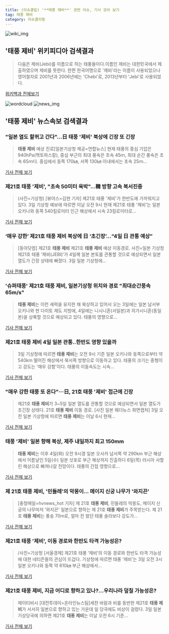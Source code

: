```yaml
---
title: (이슈클립) '**태풍 제비**' 관련 이슈, 기사 모아 보기
tag: 태풍 제비
category: 이슈클리핑
---
```

![wiki_img](https://user-images.githubusercontent.com/42597476/44503234-41136a80-a6d0-11e8-9071-6fc6418eafe4.png)
## **'**태풍 제비**'** 위키피디아 검색결과
>다음은 제비(Jebi)를 이름으로 하는 태풍들이다.이름인 제비는 대한민국에서 제출하였으며 제비를 뜻한다. 한편 한국어명으로 '제비'라는 이름이 사용되었으나 영어철자로 2001년과 2006년에는 'Chebi'로, 2013년부터 'Jebi'로 사용되었다.

<a href="https://ko.wikipedia.org/wiki/태풍 제비" target="_blank">위키백과 전체보기</a>

![wordcloud](https://s3.ap-northeast-2.amazonaws.com/lyrics101-wordcloud/2018-09-03-1535951948.png)
![news_img](https://user-images.githubusercontent.com/42597476/44507050-1206f400-a6e4-11e8-8d98-7ffbfebb353f.png)
## **'**태풍 제비**'** 뉴스속보 검색결과
### "일본 열도 할퀴고 간다"…日 태풍 '제비' 북상에 긴장 또 긴장

>**태풍 제비** 예상 진로[일본기상청 제공=연합뉴스] 현재 태풍의 중심 기압은 940hPa(헥토파스칼), 중심 부근의 최대 풍속은 초속 45ｍ, 최대 순간 풍속은 초속 65ｍ다. 중심에서 동쪽 170㎞, 서쪽 130㎞ 이내에서는 초속 25ｍ...

<a href="http://app.yonhapnews.co.kr/YNA/Basic/SNS/r.aspx?c=AKR20180903066100073&did=1195m" target="_blank">기사 전체 보기</a>

### 제21호 태풍 '제비', "초속 50미터 육박"…韓 방향 고속 북서진중

>(사진=기상청) [뷰어스=김현 기자] 제21호 태풍 '제비'가 한반도에 가까워지고 있다. 3일 기상청 예보에 따르면 이날 오전 9시 현재 제21호 태풍 '제비'는 일본 오키나와 동쪽 540킬로미터 인근 해상에서 시속 23킬로미터로...

<a href="http://viewers.heraldcorp.com/news/articleView.html?idxno=19071" target="_blank">기사 전체 보기</a>

### ‘매우 강한’ 제21호 **태풍 제비** 북상에 日 ‘초긴장’…“4일 日 관통 예상”

>[동아닷컴] 제21호 **태풍 제비** 제21호 **태풍 제비** 예상 이동경로. 사진=일본 기상청제21호 태풍 ‘제비(JEBI)’가 4일께 일본 본토를 관통할 것으로 예상되면서 일본 열도가 긴장 상태에 빠졌다. 3일 일본 기상청에...

<a href="http://news.donga.com/3/all/20180903/91807394/2" target="_blank">기사 전체 보기</a>

### '슈퍼태풍' 제21호 **태풍 제비**, 일본기상청 위치와 경로 "최대순간풍속 65m/s"

>**태풍 제비**는 이런 세력을 유지한 채 북상하고 있어서 오는 3일에는 일본 남서부 오키나와 현 다이토 제도 지방에, 4일에는 니시니혼(서일본)과 히가시니혼(동일본)을 상륙할 것으로 예상되고 있다. 태풍의 영향으로...

<a href="http://news20.busan.com/controller/newsController.jsp?newsId=20180903000105" target="_blank">기사 전체 보기</a>

### 제21호 **태풍 제비** 4일 일본 관통..한반도 영향 있을까

>3일 기상청에 따르면 **태풍 제비**는 오전 9시 기준 일본 오키나와 동쪽으로부터 약 540km 떨어진 해상에서 북서쪽 방향으로 이동하고 있다. 태풍의 크기는 중형이고 강도는 '매우 강함'이다. 태풍의 이동속도는 시속...

<a href="http://star.mt.co.kr/stview.php?no=2018090311442449209" target="_blank">기사 전체 보기</a>

### "매우 강한 태풍 또 온다"···日, 21호 태풍 '제비' 접근에 긴장

>제21호 **태풍 제비**가 3~5일 일본 열도를 관통할 것으로 예상되면서 일본 열도가 초긴장 상태다. 21호 **태풍 제비** 이동 경로. [사진 일본 웨더뉴스 화면캡처] 3일 오전 일본 기상청에 따르면 **태풍 제비**는 이날 6시 현재...

<a href="http://news.joins.com/article/olink/22527706" target="_blank">기사 전체 보기</a>

### 태풍 '제비' 일본 향해 북상, 제주 내일까지 최고 150mm

>**태풍 제비**는 이후 4일(화) 오전 9시경 일본 오사카 남서쪽 약 290km 부근 해상에서 이튿날인 5일(수) 일본 삿포로 부근 해상까지 진출하다 6일(목) 러시아 사할린 해상으로 빠져나갈 전망이다. 태풍의 간접 영향으로...

<a href="http://www.newsjeju.net/news/articleView.html?idxno=318648" target="_blank">기사 전체 보기</a>

### 제 21호 **태풍 제비**, '민들레'의 악몽이... 메이지 신궁 나무가 '와지끈'

>[충청매일=hvnews_hot 기자] 제 21호 **태풍 제비**, 민들레의 악몽도, 메이지 신궁의 나무마저 '와지끈' 일본으로 향하는 제 21호 **태풍 제비**가 주목받는다. 제 21호 **태풍 제비**는 풍송 70m로, 얼마 전 왔던 태풍 솔라보다 강도가...

<a href="http://www.ccdn.co.kr/news/articleView.html?idxno=538056" target="_blank">기사 전체 보기</a>

### 제21호 태풍 '제비', 이동 경로와 한반도 타격 가능성은?

>/사진=기상청 [서울경제] 제21호 태풍 ‘제비’의 이동 경로와 한반도 타격 가능성에 대한 네티즌들의 관심이 뜨겁다. 기상청에 따르면 태풍 ‘제비’는 3일 오전 3시 일본 오키나와 동쪽 약 610㎞ 부근 해상에서...

<a href="http://www.sedaily.com/NewsView/1S4HRSY62Y" target="_blank">기사 전체 보기</a>

### 제21호 **태풍 제비**, 지금 어디로 향하고 있나?...우리나라 덮칠 가능성은?

>제이티비시 [대전투데이=온라인뉴스팀]세찬 바람과 비를 동반한 제21호 **태풍 제비**가 서서히 일본으로 향하고 있는 가운데 일 당국에도 비상이 걸렸다. 3일 일본기상당국에 의하면 제21호 **태풍 제비**는 이날 오전 6시 기준...

<a href="http://www.daejeontoday.com/news/articleView.html?idxno=511404" target="_blank">기사 전체 보기</a>



